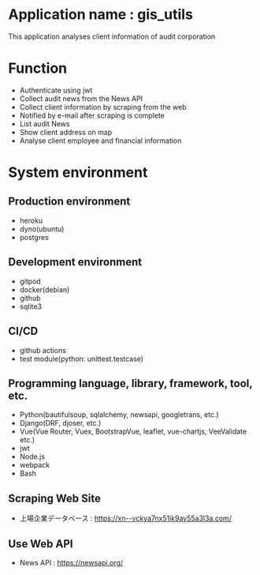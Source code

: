# Application name : gis_utils
This application analyses client information of audit corporation

# Function
- Authenticate using jwt
- Collect audit news from the News API
- Collect client information by scraping from the web
- Notified by e-mail after scraping is complete
- List audit News
- Show client address on map
- Analyse client employee and financial information

# System environment
## Production environment
- heroku
- dyno(ubuntu)
- postgres

## Development environment
- gitpod
- docker(debian)
- github
- sqlite3

## CI/CD
- github actions
- test module(python: unittest.testcase)

## Programming language, library, framework, tool, etc.
- Python(bautifulsoup, sqlalchemy, newsapi, googletrans, etc.)
- Django(DRF, djoser, etc.)
- Vue(Vue Router, Vuex, BootstrapVue, leaflet, vue-chartjs, VeeValidate etc.)
- jwt
- Node.js
- webpack
- Bash

## Scraping Web Site
- 上場企業データベース : https://xn--vckya7nx51ik9ay55a3l3a.com/

## Use Web API
- News API : https://newsapi.org/

